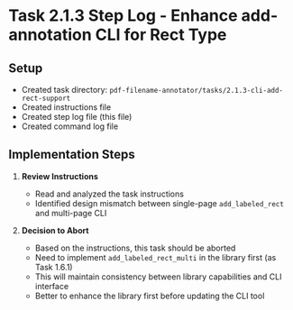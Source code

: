 # Task 2.1.3 Step Log - Enhance add-annotation CLI for Rect Type

## Setup
- Created task directory: `pdf-filename-annotator/tasks/2.1.3-cli-add-rect-support`
- Created instructions file
- Created step log file (this file)
- Created command log file

## Implementation Steps

1. **Review Instructions** 
   - Read and analyzed the task instructions
   - Identified design mismatch between single-page `add_labeled_rect` and multi-page CLI
   
2. **Decision to Abort**
   - Based on the instructions, this task should be aborted
   - Need to implement `add_labeled_rect_multi` in the library first (as Task 1.6.1)
   - This will maintain consistency between library capabilities and CLI interface
   - Better to enhance the library first before updating the CLI tool